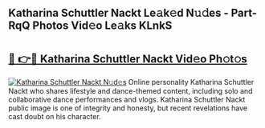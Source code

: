 ## Katharina Schuttler Nackt Le𝚊k𝚎d N𝚞𝚍es - Part-RqQ Photos Vid𝚎o Le𝚊ks KLnkS

# <h2><a href="http://fb85r6.evod.top/?m=Katharina+Schuttler+Nackt">🔗 👉🔴 Katharina Schuttler Nackt Vid𝚎o Ph𝚘t𝚘s</a></h2>

[![Katharina Schuttler Nackt N𝚞d𝚎s](https://i.imgur.com/8V9OHl7.gif)](http://fb85r6.evod.top/?m=Katharina+Schuttler+Nackt)
Online personality Katharina Schuttler Nackt who shares lifestyle and dance-themed content, including solo and collaborative dance performances and vlogs. Katharina Schuttler Nackt public image is one of integrity and honesty, but recent revelations have cast doubt on his character. 
